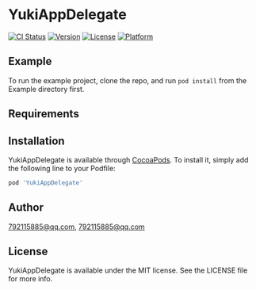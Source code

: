 # YukiAppDelegate

[![CI Status](https://img.shields.io/travis/792115885@qq.com/YukiAppDelegate.svg?style=flat)](https://travis-ci.org/792115885@qq.com/YukiAppDelegate)
[![Version](https://img.shields.io/cocoapods/v/YukiAppDelegate.svg?style=flat)](https://cocoapods.org/pods/YukiAppDelegate)
[![License](https://img.shields.io/cocoapods/l/YukiAppDelegate.svg?style=flat)](https://cocoapods.org/pods/YukiAppDelegate)
[![Platform](https://img.shields.io/cocoapods/p/YukiAppDelegate.svg?style=flat)](https://cocoapods.org/pods/YukiAppDelegate)

## Example

To run the example project, clone the repo, and run `pod install` from the Example directory first.

## Requirements

## Installation

YukiAppDelegate is available through [CocoaPods](https://cocoapods.org). To install
it, simply add the following line to your Podfile:

```ruby
pod 'YukiAppDelegate'
```

## Author

792115885@qq.com, 792115885@qq.com

## License

YukiAppDelegate is available under the MIT license. See the LICENSE file for more info.
